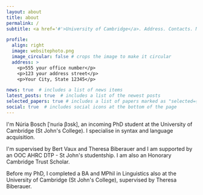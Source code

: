 ```yaml
---
layout: about
title: about
permalink: /
subtitle: <a href='#'>University of Cambridge</a>. Address. Contacts. Moto. Etc.

profile:
  align: right
  image: websitephoto.png
  image_circular: false # crops the image to make it circular
  address: >
    <p>555 your office number</p>
    <p>123 your address street</p>
    <p>Your City, State 12345</p>

news: true  # includes a list of news items
latest_posts: true  # includes a list of the newest posts
selected_papers: true # includes a list of papers marked as "selected={true}"
social: true  # includes social icons at the bottom of the page
---
```


I'm Núria Bosch [ˈnuɾiə βɔsk], an incoming PhD student at the University of Cambridge (St John's College). I specialise in syntax and language acquisition.

I'm supervised by Bert Vaux and Theresa Biberauer and I am supported by an OOC AHRC DTP - St John's studentship. I am also an Honorary Cambridge Trust Scholar.

Before my PhD, I completed a BA and MPhil in Linguistics also at the University of Cambridge (St John's College), supervised by Theresa Biberauer.

